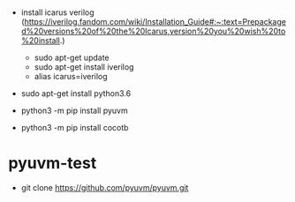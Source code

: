 #
* install icarus verilog (https://iverilog.fandom.com/wiki/Installation_Guide#:~:text=Prepackaged%20versions%20of%20the%20Icarus,version%20you%20wish%20to%20install.)
    * sudo apt-get update
    * sudo apt-get install iverilog
    * alias icarus=iverilog

* sudo apt-get install python3.6
* python3 -m pip install pyuvm
* python3 -m pip install cocotb

# pyuvm-test
* git clone https://github.com/pyuvm/pyuvm.git
